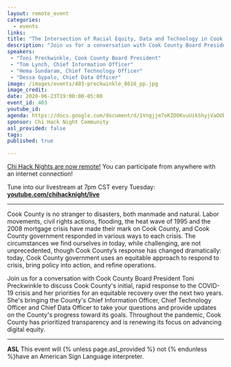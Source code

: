 ```yaml
---
layout: remote_event
categories:
  - events
links: 
title: "The Intersection of Racial Equity, Data and Technology in Cook County’s Response to COVID-19"
description: "Join us for a conversation with Cook County Board President Toni Preckwinkle to discuss Cook County's initial, rapid response to the COVID-19 crisis and her priorities for an equitable recovery over the next two years. She's bringing the County's Chief Information Officer, Chief Technology Officer and Chief Data Officer to take your questions and provide updates on the County's progress toward its goals. Throughout the pandemic, Cook County has prioritized transparency and is renewing its focus on advancing digital equity."
speakers:
 - "Toni Preckwinkle, Cook County Board President"
 - "Tom Lynch, Chief Information Officer"
 - "Hema Sundaram, Chief Technology Officer"
 - "Dessa Gypalo, Chief Data Officer"
image: /images/events/403-preckwinkle_8616_pp.jpg
image_credit:
date: 2020-06-23T19:00:00-05:00
event_id: 403
youtube_id: 
agenda: https://docs.google.com/document/d/1Vngjjm7oKIDOKvuUikShyjVaOUb1GpD6X35bSM2_sWo/edit#
sponsor: Chi Hack Night Community
asl_provided: false
tags: 
published: true

---
```


[Chi Hack Nights are now remote!](/blog/2020/03/16/chi-hack-night-going-remote.html) You can participate from anywhere with an internet connection!

Tune into our livestream at 7pm CST every Tuesday: **[youtube.com/chihacknight/live](https://youtube.com/chihacknight/live)**

---

Cook County is no stranger to disasters, both manmade and natural. Labor movements, civil rights actions, flooding, the heat wave of 1995 and the 2008 mortgage crisis have made their mark on Cook County, and Cook County government responded in various ways to each crisis. The circumstances we find ourselves in today, while challenging, are not unprecedented, though Cook County’s response has changed dramatically: today, Cook County government uses an equitable approach to respond to crisis, bring policy into action, and refine operations.

Join us for a conversation with Cook County Board President Toni Preckwinkle to discuss Cook County's initial, rapid response to the COVID-19 crisis and her priorities for an equitable recovery over the next two years. She's bringing the County's Chief Information Officer, Chief Technology Officer and Chief Data Officer to take your questions and provide updates on the County's progress toward its goals. Throughout the pandemic, Cook County has prioritized transparency and is renewing its focus on advancing digital equity.

---

**ASL** This event will {% unless page.asl_provided %} not {% endunless %}have an American Sign Language interpreter.
